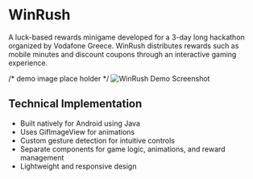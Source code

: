 # WinRush

A luck-based rewards minigame developed for a 3-day long hackathon organized by Vodafone Greece. WinRush distributes rewards such as mobile minutes and discount coupons through an interactive gaming experience.

/* demo image place holder */
![WinRush Demo Screenshot](screenshots/demo.png)

## Technical Implementation
- Built natively for Android using Java
- Uses GifImageView for animations
- Custom gesture detection for intuitive controls
- Separate components for game logic, animations, and reward management
- Lightweight and responsive design
